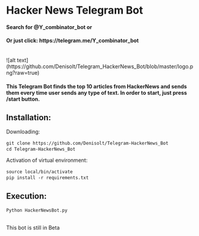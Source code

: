 # Hacker News Telegram Bot
<h4> Search for @Y_combinator_bot or </h4>
<h4> Or just click: https://telegram.me/Y_combinator_bot </h4> </br>
![alt text](https://github.com/Denisolt/Telegram_HackerNews_Bot/blob/master/logo.png?raw=true)

<h4> This Telegram Bot finds the top 10 articles from HackerNews and sends them every time user sends any type of text. In order to start, just press /start button.  </h4>

## Installation:
Downloading:
```
git clone https://github.com/Denisolt/Telegram-HackerNews_Bot
cd Telegram-HackerNews_Bot
```
Activation of virtual environment:
```
source local/bin/activate
pip install -r requirements.txt
```
## Execution:
```
Python HackerNewsBot.py
```
</br>
This bot is still in Beta
